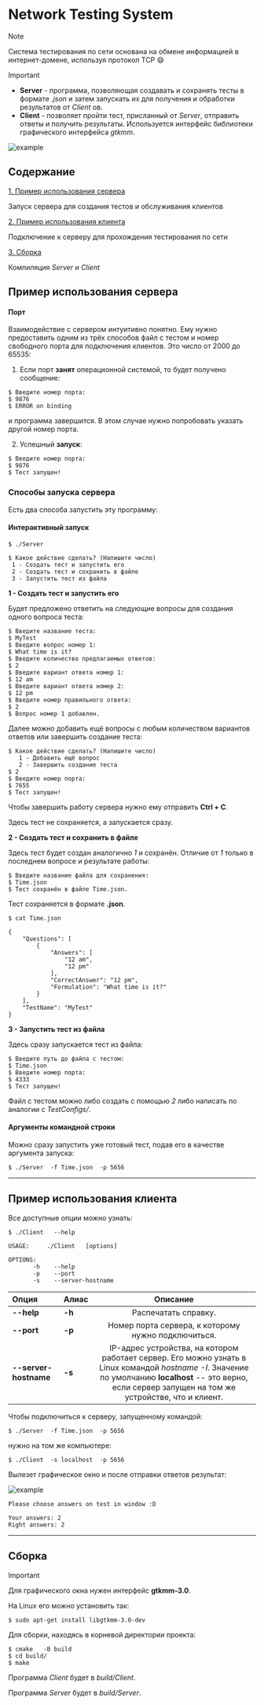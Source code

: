 # Network Testing System 

> [!NOTE]
> Система тестирования по сети основана на обмене информацией в интернет-домене, используя протокол TCP :smile:


> [!IMPORTANT]
> * **Server** - программа, позволяющая создавать и сохранять тесты в формате *.json* и затем запускать их для получения и обработки результатов от *Client* ов.
> * **Client** - позволяет пройти тест, присланный от *Server*, отправить ответы и получить результаты. Используется интерфейс библиотеки графического интерфейса *gtkmm*.


 
![example](Pictures/KnowledgeTest.png) 


## Содержание

[1. Пример использования сервера](#1)

Запуск сервера для создания тестов и обслуживания клиентов

[2. Пример использования клиента](#2)

Подключение к серверу для прохождения тестирования по сети

[3. Сборка ](#3)

Компиляция *Server* и *Client* 



<a name="1"></a>
 ## Пример использования сервера

#### Порт

  Взаимодействие с сервером интуитивно понятно. Ему нужно предоставить одним из трёх способов файл с тестом и номер свободного порта для подключения клиентов. Это число от 2000 до 65535:

1. Если порт **занят** операционной системой, то будет получено сообщение:
```
$ Введите номер порта:
$ 9876
$ ERROR on binding
```

  и программа завершится. В этом случае нужно попробовать указать другой номер порта.


2. Успешный **запуск**:
```
$ Введите номер порта:
$ 9876
$ Тест запущен!
```

### Способы запуска сервера

Есть два способа запустить эту программу:

#### Интерактивный запуск

```
$ ./Server
```
  ```
$ Какое действие сделать? (Напишите число)
   1 - Создать тест и запустить его
   2 - Создать тест и сохранить в файле
   3 - Запустить тест из файлa
  ```

**1 - Создать тест и запустить его**

 Будет предложено ответить на следующие вопросы для создания одного вопроса теста:
```
$ Введите название теста:
$ MyTest
$ Введите вопрос номер 1:
$ What time is it?         
$ Введите количество предлагаемых ответов:
$ 2
$ Введите вариант ответа номер 1:
$ 12 am
$ Введите вариант ответа номер 2:
$ 12 pm
$ Введите номер правильного ответа:
$ 2
$ Вопрос номер 1 добавлен.

```
  
  Далее можно добавить ещё вопросы с любым количеством вариантов ответов или завеpшить создание теста:
 
```
$ Какое действие сделать? (Напишите число)
   1 - Добавить ещё вопрос
   2 - Завершить создание теста
$ 2
$ Введите номер порта:
$ 7655
$ Тест запущен!
```
Чтобы завершить работу сервера нужно ему отправить **Ctrl + C**. 

Здесь тест не сохраняется, а запускается сразу.

**2 - Создать тест и сохранить в файле**

Здесь тест будет создан аналогично *1* и сохранён. Отличие от *1* только в последнем вопросе и результате работы:
```
$ Введите название файла для сохранения:
$ Time.json
$ Тест сохранён в файле Time.json.
```
Тест сохраняется в формате **.json**.

```
$ cat Time.json
```
```
{
    "Questions": [
        {
            "Answers": [
                "12 am",
                "12 pm"
            ],
            "CorrectAnswer": "12 pm",
            "Formulation": "What time is it?"
        }
    ],
    "TestName": "MyTest"
}
```

**3 - Запустить тест из файлa**

Здесь сразу запускается тест из файла:

```
$ Введите путь до файла с тестом:
$ Time.json
$ Введите номер порта:
$ 4333
$ Тест запущен!
```

Файл с тестом можно либо создать с помощью *2* либо написать по аналогии c *TestConfigs/*.

#### Аргументы командной строки

Можно сразу запустить уже готовый тест, подав его в качестве аргумента запуска:

```
$ ./Server  -f Time.json  -p 5656
```


-----------------------------------------------------------------------------

 
 <a name="2"></a>
 ## Пример использования клиента
 
 Все доступные опции можно узнать:
 ```
$ ./Client   --help
 ```
```
USAGE:     ./Client   [options]

OPTIONS: 
	   -h	 --help
	   -p	 --port
	   -s	 --server-hostname
```


| Опция  | Алиас |Описание         |
|:------------- |:----------|:----------------------------:|
|  **--help**       |  **-h**          | Распечатать справку.|
| **--port**        |  **-p**        | Номер порта сервера, к которому нужно подключиться. |
| **--server-hostname**        |  **-s**        | IP-адрес устройства, на котором работает сервер. Его можно узнать в Linux командой *hostname -I*. Значение по умолчанию **localhost** -- это верно, если сервер запущен на том же устройстве, что и клиент.|

Чтобы подключиться к серверу, запущенному командой:
```
$ ./Server  -f Time.json  -p 5656
```

нужно на том же компьютере:

```
$ ./Client  -s localhost  -p 5656
```

Вылезет графическое окно и после отправки ответов результат:

![example](Pictures/TimeTest.png) 

```
Please choose answers on test in window :D

Your answers: 2 
Right answers: 2
```

-----------------------------------------------------------------------------

 
 <a name="3"></a>
 ## Сборка 

> [!IMPORTANT]
> Для графического окна нужен интерфейс **gtkmm-3.0**.

На Linux его можно установить так:
```
$ sudo apt-get install libgtkmm-3.0-dev
```


Для сборки, находясь в корневой директории проекта:
 
```
$ cmake   -B build
$ cd build/
$ make
```

Программа *Client* будет в *build/Client*.

Программа *Server* будет в *build/Server*.


